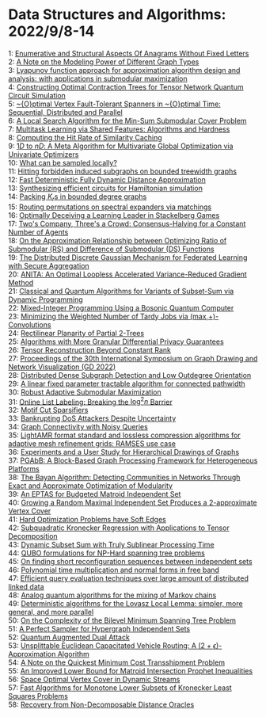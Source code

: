 # Data Structures and Algorithms: 2022/9/8-14  
1: [Enumerative and Structural Aspects Of Anagrams Without Fixed Letters](https://doi.org/10.48550/arXiv.1810.07219)  
2: [A Note on the Modeling Power of Different Graph Types](https://doi.org/10.48550/arXiv.2109.10708)  
3: [Lyapunov function approach for approximation algorithm design and  analysis: with applications in submodular maximization](https://doi.org/10.48550/arXiv.2205.12442)  
4: [Constructing Optimal Contraction Trees for Tensor Network Quantum  Circuit Simulation](https://doi.org/10.48550/arXiv.2209.02895)  
5: [\~{O}ptimal Vertex Fault-Tolerant Spanners in \~{O}ptimal Time:  Sequential, Distributed and Parallel](https://doi.org/10.48550/arXiv.2209.02990)  
6: [A Local Search Algorithm for the Min-Sum Submodular Cover Problem](https://doi.org/10.48550/arXiv.2209.03054)  
7: [Multitask Learning via Shared Features: Algorithms and Hardness](https://doi.org/10.48550/arXiv.2209.03112)  
8: [Computing the Hit Rate of Similarity Caching](https://doi.org/10.48550/arXiv.2209.03174)  
9: [$1D$ to $nD$: A Meta Algorithm for Multivariate Global Optimization via  Univariate Optimizers](https://doi.org/10.48550/arXiv.2209.03246)  
10: [What can be sampled locally?](https://doi.org/10.48550/arXiv.1702.00142)  
11: [Hitting forbidden induced subgraphs on bounded treewidth graphs](https://doi.org/10.48550/arXiv.2004.08324)  
12: [Fast Deterministic Fully Dynamic Distance Approximation](https://doi.org/10.48550/arXiv.2111.03361)  
13: [Synthesizing efficient circuits for Hamiltonian simulation](https://doi.org/10.48550/arXiv.2209.03478)  
14: [Packing $K_r$s in bounded degree graphs](https://doi.org/10.48550/arXiv.2209.03684)  
15: [Routing permutations on spectral expanders via matchings](https://doi.org/10.48550/arXiv.2209.03838)  
16: [Optimally Deceiving a Learning Leader in Stackelberg Games](https://doi.org/10.48550/arXiv.2006.06566)  
17: [Two's Company, Three's a Crowd: Consensus-Halving for a Constant Number  of Agents](https://doi.org/10.48550/arXiv.2007.15125)  
18: [On the Approximation Relationship between Optimizing Ratio of Submodular  (RS) and Difference of Submodular (DS) Functions](https://doi.org/10.48550/arXiv.2101.01631)  
19: [The Distributed Discrete Gaussian Mechanism for Federated Learning with  Secure Aggregation](https://doi.org/10.48550/arXiv.2102.06387)  
20: [ANITA: An Optimal Loopless Accelerated Variance-Reduced Gradient Method](https://doi.org/10.48550/arXiv.2103.11333)  
21: [Classical and Quantum Algorithms for Variants of Subset-Sum via Dynamic  Programming](https://doi.org/10.48550/arXiv.2111.07059)  
22: [Mixed-Integer Programming Using a Bosonic Quantum Computer](https://doi.org/10.48550/arXiv.2112.13917)  
23: [Minimizing the Weighted Number of Tardy Jobs via (max,+)-Convolutions](https://doi.org/10.48550/arXiv.2202.06841)  
24: [Rectilinear Planarity of Partial 2-Trees](https://doi.org/10.48550/arXiv.2208.12558)  
25: [Algorithms with More Granular Differential Privacy Guarantees](https://doi.org/10.48550/arXiv.2209.04053)  
26: [Tensor Reconstruction Beyond Constant Rank](https://doi.org/10.48550/arXiv.2209.04177)  
27: [Proceedings of the 30th International Symposium on Graph Drawing and  Network Visualization (GD 2022)](https://doi.org/10.48550/arXiv.2209.04402)  
28: [Distributed Dense Subgraph Detection and Low Outdegree Orientation](https://doi.org/10.48550/arXiv.1907.12443)  
29: [A linear fixed parameter tractable algorithm for connected pathwidth](https://doi.org/10.48550/arXiv.2004.11937)  
30: [Robust Adaptive Submodular Maximization](https://doi.org/10.48550/arXiv.2107.11333)  
31: [Online List Labeling: Breaking the $\log^2n$ Barrier](https://doi.org/10.48550/arXiv.2203.02763)  
32: [Motif Cut Sparsifiers](https://doi.org/10.48550/arXiv.2204.09951)  
33: [Bankrupting DoS Attackers Despite Uncertainty](https://doi.org/10.48550/arXiv.2205.08287)  
34: [Graph Connectivity with Noisy Queries](https://doi.org/10.48550/arXiv.2208.10423)  
35: [LightAMR format standard and lossless compression algorithms for  adaptive mesh refinement grids: RAMSES use case](https://doi.org/10.48550/arXiv.2208.11958)  
36: [Experiments and a User Study for Hierarchical Drawings of Graphs](https://doi.org/10.48550/arXiv.2209.04522)  
37: [PGAbB: A Block-Based Graph Processing Framework for Heterogeneous  Platforms](https://doi.org/10.48550/arXiv.2209.04541)  
38: [The Bayan Algorithm: Detecting Communities in Networks Through Exact and  Approximate Optimization of Modularity](https://doi.org/10.48550/arXiv.2209.04562)  
39: [An EPTAS for Budgeted Matroid Independent Set](https://doi.org/10.48550/arXiv.2209.04654)  
40: [Growing a Random Maximal Independent Set Produces a 2-approximate Vertex  Cover](https://doi.org/10.48550/arXiv.2209.04673)  
41: [Hard Optimization Problems have Soft Edges](https://doi.org/10.48550/arXiv.2209.04824)  
42: [Subquadratic Kronecker Regression with Applications to Tensor  Decomposition](https://doi.org/10.48550/arXiv.2209.04876)  
43: [Dynamic Subset Sum with Truly Sublinear Processing Time](https://doi.org/10.48550/arXiv.2209.04936)  
44: [QUBO formulations for NP-Hard spanning tree problems](https://doi.org/10.48550/arXiv.2209.05024)  
45: [On finding short reconfiguration sequences between independent sets](https://doi.org/10.48550/arXiv.2209.05145)  
46: [Polynomial time multiplication and normal forms in free band](https://doi.org/10.48550/arXiv.2209.05334)  
47: [Efficient query evaluation techniques over large amount of distributed  linked data](https://doi.org/10.48550/arXiv.2209.05359)  
48: [Analog quantum algorithms for the mixing of Markov chains](https://doi.org/10.48550/arXiv.1904.11895)  
49: [Deterministic algorithms for the Lovasz Local Lemma: simpler, more  general, and more parallel](https://doi.org/10.48550/arXiv.1909.08065)  
50: [On the Complexity of the Bilevel Minimum Spanning Tree Problem](https://doi.org/10.48550/arXiv.2012.12770)  
51: [A Perfect Sampler for Hypergraph Independent Sets](https://doi.org/10.48550/arXiv.2205.02050)  
52: [Quantum Augmented Dual Attack](https://doi.org/10.48550/arXiv.2205.13983)  
53: [Unsplittable Euclidean Capacitated Vehicle Routing: A  $(2+\epsilon)$-Approximation Algorithm](https://doi.org/10.48550/arXiv.2209.05520)  
54: [A Note on the Quickest Minimum Cost Transshipment Problem](https://doi.org/10.48550/arXiv.2209.05558)  
55: [An Improved Lower Bound for Matroid Intersection Prophet Inequalities](https://doi.org/10.48550/arXiv.2209.05614)  
56: [Space Optimal Vertex Cover in Dynamic Streams](https://doi.org/10.48550/arXiv.2209.05623)  
57: [Fast Algorithms for Monotone Lower Subsets of Kronecker Least Squares  Problems](https://doi.org/10.48550/arXiv.2209.05662)  
58: [Recovery from Non-Decomposable Distance Oracles](https://doi.org/10.48550/arXiv.2209.05676)  
